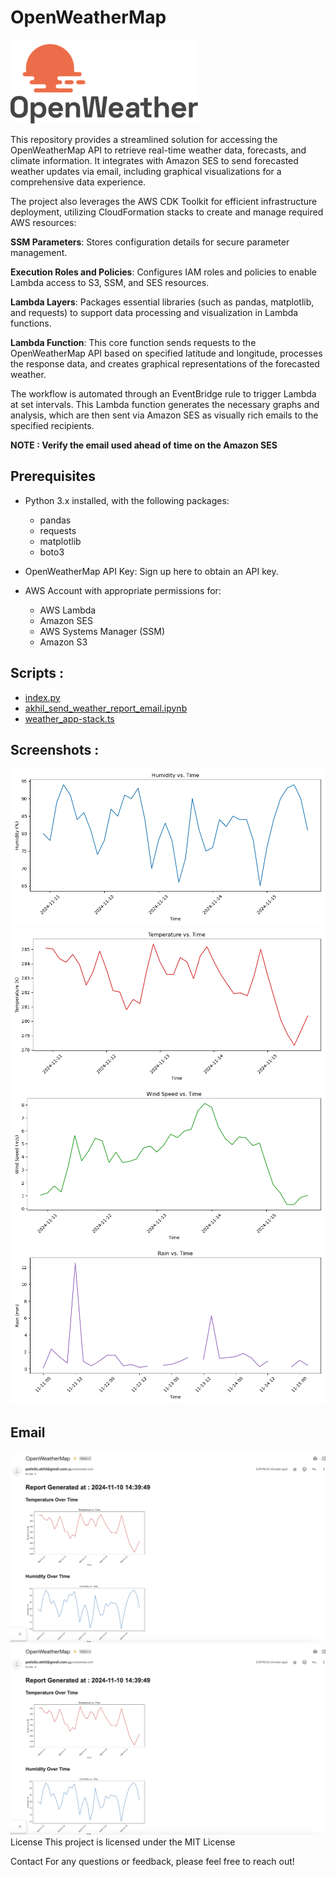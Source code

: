# OpenWeatherMap

![openweather](Submissions/openweather-logo.png)

This repository provides a streamlined solution for accessing the OpenWeatherMap API to retrieve real-time weather data, forecasts, and climate information. It integrates with Amazon SES to send forecasted weather updates via email, including graphical visualizations for a comprehensive data experience.

The project also leverages the AWS CDK Toolkit for efficient infrastructure deployment, utilizing CloudFormation stacks to create and manage required AWS resources:

**SSM Parameters**: Stores configuration details for secure parameter management.

**Execution Roles and Policies**: Configures IAM roles and policies to enable Lambda access to S3, SSM, and SES resources.

**Lambda Layers**: Packages essential libraries (such as pandas, matplotlib, and requests) to support data processing and visualization in Lambda functions.

**Lambda Function**: This core function sends requests to the OpenWeatherMap API based on specified latitude and longitude, processes the response data, and creates graphical representations of the forecasted weather.

The workflow is automated through an EventBridge rule to trigger Lambda at set intervals. This Lambda function generates the necessary graphs and analysis, which are then sent via Amazon SES as visually rich emails to the specified recipients.

**NOTE : Verify the email used ahead of time on the Amazon SES**

## Prerequisites
* Python 3.x installed, with the following packages:
  - pandas
  - requests
  - matplotlib
  - boto3
  
* OpenWeatherMap API Key: Sign up here to obtain an API key.
* AWS Account with appropriate permissions for:
  - AWS Lambda
  - Amazon SES
  - AWS Systems Manager (SSM)
  - Amazon S3

## Scripts :
* [index.py](Submissions/index.py)
* [akhil_send_weather_report_email.ipynb](Submissions/akhil_send_weather_report_email.ipynb)
* [weather_app-stack.ts](CDK-WeatherApp/lib/weather_app-stack.ts)



## Screenshots : 

![humidity_vs_time](Submissions/humidity_vs_time.png)
![temperature_vs_time](Submissions/temperature_vs_time.png)
![wind_speed_vs_time](Submissions/wind_speed_vs_time.png)
![rain_vs_time](Submissions/rain_vs_time.png)


## Email 
![Email-part1](Submissions/screenshot1.png)
![Email-part1](Submissions/screenshot1.png)
License
This project is licensed under the MIT License

Contact
For any questions or feedback, please feel free to reach out!
